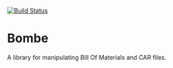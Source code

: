 [![Build Status](https://travis-ci.org/NUIKit/Bombe.svg?branch=master)](https://travis-ci.org/NUIKit/Bombe)

# Bombe
A library for manipulating Bill Of Materials and CAR files.

